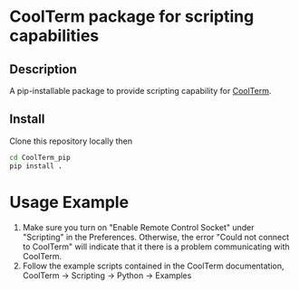 # CoolTerm package for scripting capabilities
## Description
A pip-installable package to provide scripting capability for [CoolTerm](https://freeware.the-meiers.org).

## Install
Clone this repository locally then 
```bash
cd CoolTerm_pip
pip install .
```

# Usage Example
1. Make sure you turn on "Enable Remote Control Socket" under "Scripting" in the Preferences. Otherwise, the error "Could not connect to CoolTerm" will indicate that it there is a problem communicating with CoolTerm.
2. Follow the example scripts contained in the CoolTerm documentation, CoolTerm -> Scripting -> Python -> Examples
